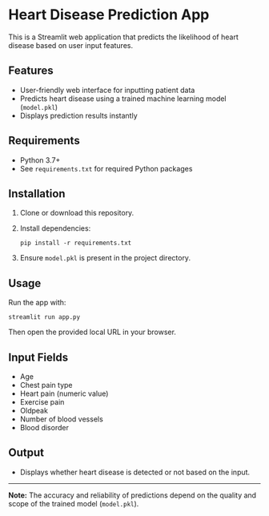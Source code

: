 # Heart Disease Prediction App

This is a Streamlit web application that predicts the likelihood of heart disease based on user input features.

## Features

- User-friendly web interface for inputting patient data
- Predicts heart disease using a trained machine learning model (`model.pkl`)
- Displays prediction results instantly

## Requirements

- Python 3.7+
- See `requirements.txt` for required Python packages

## Installation

1. Clone or download this repository.
2. Install dependencies:
   ```
   pip install -r requirements.txt
   ```

3. Ensure `model.pkl` is present in the project directory.

## Usage

Run the app with:

```
streamlit run app.py
```

Then open the provided local URL in your browser.

## Input Fields

- Age
- Chest pain type
- Heart pain (numeric value)
- Exercise pain
- Oldpeak
- Number of blood vessels
- Blood disorder

## Output

- Displays whether heart disease is detected or not based on the input.

---
**Note:** The accuracy and reliability of predictions depend on the quality and scope of the trained model (`model.pkl`).

